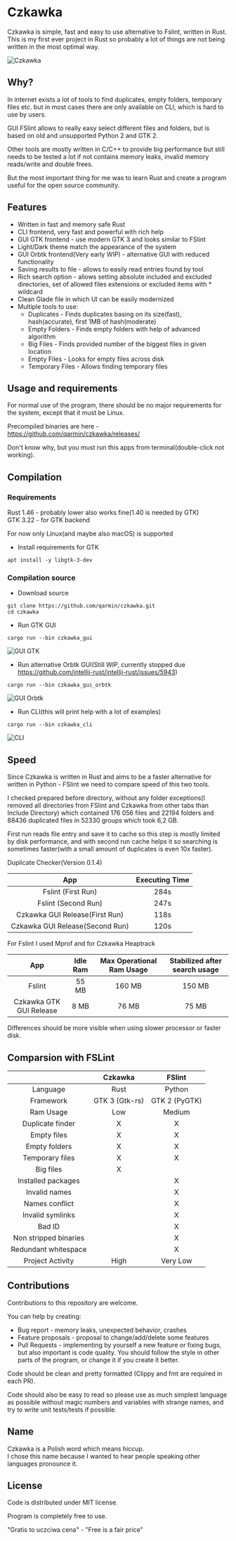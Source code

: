 # Czkawka
Czkawka is simple, fast and easy to use alternative to Fslint, written in Rust.  
This is my first ever project in Rust so probably a lot of things are not being written in the most optimal way.

![Czkawka](https://user-images.githubusercontent.com/41945903/94850792-c200cc80-0427-11eb-99a7-23ab9cf39556.gif)

## Why?
In internet exists a lot of tools to find duplicates, empty folders, temporary files etc. but in most cases there are only available on CLI, which is hard to use by users.

GUI FSlint allows to really easy select different files and folders, but is based on old and unsupported Python 2 and GTK 2.

Other tools are mostly written in C/C++ to provide big performance but still needs to be tested a lot if not contains memory leaks, invalid memory reads/write and double frees.

But the most important thing for me was to learn Rust and create a program useful for the open source community.

## Features
- Written in fast and memory safe Rust
- CLI frontend, very fast and powerful with rich help
- GUI GTK frontend - use modern GTK 3 and looks similar to FSlint
- Light/Dark theme match the appearance of the system
- GUI Orbtk frontend(Very early WIP) - alternative GUI with reduced functionality
- Saving results to file - allows to easily read entries found by tool
- Rich search option - allows setting absolute included and excluded directories, set of allowed files extensions or excluded items with * wildcard
- Clean Glade file in which UI can be easily modernized
- Multiple tools to use:
  - Duplicates - Finds duplicates basing on its size(fast), hash(accurate), first 1MB of hash(moderate)
  - Empty Folders - Finds empty folders with help of advanced algorithm
  - Big Files - Finds provided number of the biggest files in given location
  - Empty Files - Looks for empty files across disk
  - Temporary Files - Allows finding temporary files

## Usage and requirements
For normal use of the program, there should be no major requirements for the system, except that it must be Linux.

Precompiled binaries are here - https://github.com/qarmin/czkawka/releases/

Don't know why, but you must run this apps from terminal(double-click not working).
## Compilation
### Requirements
Rust 1.46 - probably lower also works fine(1.40 is needed by GTK)  
GTK 3.22 - for GTK backend


For now only Linux(and maybe also macOS) is supported

- Install requirements for GTK
```
apt install -y libgtk-3-dev
```

### Compilation source
- Download source
```
git clone https://github.com/qarmin/czkawka.git
cd czkawka
```
- Run GTK GUI
```
cargo run --bin czkawka_gui
```
![GUI GTK](https://user-images.githubusercontent.com/41945903/94850801-c5945380-0427-11eb-8d4c-af4946ab02d5.png)
- Run alternative Orbtk GUI(Still WIP, currently stopped due https://github.com/intellij-rust/intellij-rust/issues/5943)
```
cargo run --bin czkawka_gui_orbtk
```
![GUI Orbtk](https://user-images.githubusercontent.com/41945903/92405241-7b27fb80-f135-11ea-9fc4-5ebc2b76b011.png)
- Run CLI(this will print help with a lot of examples)
```
cargo run --bin czkawka_cli
```
![CLI](https://user-images.githubusercontent.com/41945903/93716816-0bbcfd80-fb72-11ea-8d31-4c87cc2abe6d.png)

## Speed
Since Czkawka is written in Rust and aims to be a faster alternative for written in Python - FSlint we need to compare speed of this two tools.

I checked prepared before directory, without any folder exceptions(I removed all directories from FSlint and Czkawka from other tabs than Include Directory) which contained 176 056 files and 22194 folders and 88436 duplicated files in 52330 groups which took 6,2 GB.

First run reads file entry and save it to cache so this step is mostly limited by disk performance, and with second run cache helps it so searching is sometimes faster(with a small amount of duplicates is even 10x faster).

Duplicate Checker(Version 0.1.4)

| App| Executing Time |
|:----------:|:-------------:|
| Fslint (First Run)| 284s |
| Fslint (Second Run)| 247s |
| Czkawka GUI Release(First Run) | 118s |
| Czkawka GUI Release(Second Run) | 120s |

For Fslint I used Mprof and for Czkawka Heaptrack

| App| Idle Ram | Max Operational Ram Usage | Stabilized after search usage |
|:----------:|:-------------:|:-------------:|:-------------:|
| Fslint | 55 MB | 160 MB | 150 MB |
| Czkawka GTK GUI Release | 8 MB | 76 MB | 75 MB |


Differences should be more visible when using slower processor or faster disk.

## Comparsion with FSLint

|  | Czkawka | FSlint |
|:----------:|:-------------:|:-----:|
| Language | Rust| Python | 
| Framework | GTK 3 (Gtk-rs)| GTK 2 (PyGTK) |
| Ram Usage | Low | Medium |
| Duplicate finder | X | X |
| Empty files | X | X |
| Empty folders | X | X |
| Temporary files | X | X |
| Big files | X |   |
| Installed packages |  | X |
| Invalid names |   | X |
| Names conflict |   | X |
| Invalid symlinks |   | X |
| Bad ID |   | X |
| Non stripped binaries |   | X |
| Redundant whitespace |  | X |
| Project Activity | High | Very Low | 

## Contributions
Contributions to this repository are welcome.  

You can help by creating:
- Bug report - memory leaks, unexpected behavior, crashes
- Feature proposals - proposal to change/add/delete some features
- Pull Requests - implementing by yourself a new feature or fixing bugs, but also important is code quality. You should follow the style in other parts of the program, or change it if you create it better.


Code should be clean and pretty formatted (Clippy and fmt are required in each PR).

Code should also be easy to read so please use as much simplest language as possible without magic numbers and variables with strange names, and try to write unit tests/tests if possible.
 

## Name
Czkawka is a Polish word which means hiccup.  
I chose this name because I wanted to hear people speaking other languages pronounce it.

## License
Code is distributed under MIT license.

Program is completely free to use.

"Gratis to uczciwa cena" - "Free is a fair price"